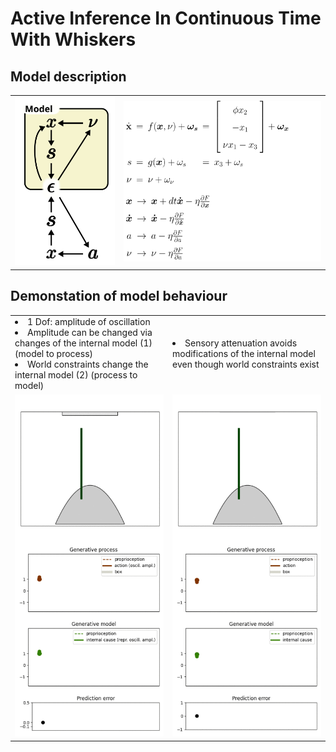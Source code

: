 
# Active Inference In Continuous Time With Whiskers

## Model description
<table>
<tr>
<td>
<img src="pics/model.svg" width="100%"/>
</td>
<td>
<img src="pics/description_gm.svg" width="1200em"/>
</td>
</tr>
</table>

## Demonstation of model behaviour
<table>
  <tr height=100em>
    <td width="50%">
    <ui style="list-style-position: outside">
    <li >1 Dof: amplitude of oscillation </li>
    <li>Amplitude can be changed via changes of the internal model (1)
     (model to process) </li>
    <li> World constraints change the internal model (2) (process to model)</li>
    </ui>
    </td>
    <td>
    <li> Sensory attenuation avoids modifications of the internal model even though world constraints exist </li>
    </td>
    </tr>
    <t>    
    <td>
    <img src="pics/normal.gif" width="100%"/></td>
    <td><img src="pics/attenuation.gif" width="100%"/></td>
  </tr>

</table>
